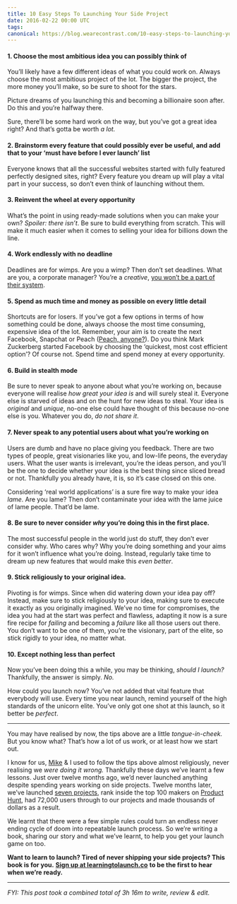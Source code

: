 ```yaml
---
title: 10 Easy Steps To Launching Your Side Project
date: 2016-02-22 00:00 UTC
tags:
canonical: https://blog.wearecontrast.com/10-easy-steps-to-launching-your-side-project-bbff783b08a8
---
```


#### 1\. Choose the most ambitious idea you can possibly think of

You’ll likely have a few different ideas of what you could work on. Always choose the most ambitious project of the lot. The bigger the project, the more money you’ll make, so be sure to shoot for the stars.

Picture dreams of you launching this and becoming a billionaire soon after. Do this and you’re halfway there.

Sure, there’ll be some hard work on the way, but you’ve got a great idea right? And that’s gotta be worth _a lot._

#### 2\. Brainstorm every feature that could possibly ever be useful, and add that to your ‘must have before I ever launch’ list

Everyone knows that all the successful websites started with fully featured perfectly designed sites, right? Every feature you dream up will play a vital part in your success, so don’t even think of launching without them.

#### 3\. Reinvent the wheel at every opportunity

What’s the point in using ready-made solutions when you can make your own? _Spoiler: there isn’t_. Be sure to build everything from scratch. This will make it much easier when it comes to selling your idea for billions down the line.

#### 4\. Work endlessly with no deadline

Deadlines are for wimps. Are you a wimp? Then don’t set deadlines. What are you, a corporate manager? You’re a _creative_, [you won’t be a part of their system](https://youtu.be/gAYL5H46QnQ).

#### 5\. Spend as much time and money as possible on every little detail

Shortcuts are for losers. If you’ve got a few options in terms of how something could be done, always choose the most time consuming, expensive idea of the lot. Remember, your aim is to create the next Facebook, Snapchat or Peach ([Peach, anyone?](https://blog.bufferapp.com/peach)). Do you think Mark Zuckerberg started Facebook by choosing the ‘quickest, most cost efficient option’? Of course not. Spend time and spend money at every opportunity.

#### 6\. Build in stealth mode

Be sure to never speak to anyone about what you’re working on, because everyone will realise _how great your idea is_ and will surely steal it. Everyone else is starved of ideas and on the hunt for new ideas to steal. Your idea is _original_ and _unique_, no-one else could have thought of this because no-one else is you. Whatever you do, _do not share it_.

#### 7\. Never speak to any potential users about what you’re working on

Users are dumb and have no place giving you feedback. There are two types of people, great visionaries like you, and low-life peons, the everyday users. What the user wants is irrelevant, you’re the ideas person, and you’ll be the one to decide whether your idea is the best thing since sliced bread or not. Thankfully you already have, it is, so it’s case closed on this one.

Considering ‘real world applications’ is a sure fire way to make your idea _lame_. Are you lame? Then don’t contaminate your idea with the lame juice of lame people. That’d be lame.

#### 8\. Be sure to never consider _why_ you’re doing this in the first place.

The most successful people in the world just do stuff, they don’t ever consider why. Who cares why? Why you’re doing something and your aims for it won’t influence what you’re doing. Instead, regularly take time to dream up new features that would make this _even better_.

#### 9\. Stick religiously to your original idea.

Pivoting is for wimps. Since when did watering down your idea pay off? Instead, make sure to stick religiously to your idea, making sure to execute it exactly as you originally imagined. We’ve no time for compromises, the idea you had at the start was perfect and flawless, adapting it now is a sure fire recipe for _failing_ and becoming a _failure_ like all those users out there. You don’t want to be one of them, you’re the visionary, part of the elite, so stick rigidly to your idea, no matter what.

#### 10\. Except nothing less than perfect

Now you’ve been doing this a while, you may be thinking, _should I launch?_ Thankfully, the answer is simply. _No._

How could you launch now? You’ve not added that vital feature that everybody will use. Every time you near launch, remind yourself of the high standards of the unicorn elite. You’ve only got one shot at this launch, so it better be _perfect_.

* * *

You may have realised by now, the tips above are a little _tongue-in-cheek._ But you know what? That’s how a lot of us work, or at least how we start out.

I know for us, [Mike](https://medium.com/u/67a4475456c) & I used to follow the tips above almost religiously, never realising we _were doing it wrong._ Thankfully these days we’ve learnt a few lessons. Just over twelve months ago, we’d never launched anything despite spending years working on side projects. Twelve months later, we’ve launched [seven projects](https://www.producthunt.com/@mikeaag/collections/i-made-that), rank inside the top 100 makers on [Product Hunt](https://www.producthunt.com/), had 72,000 users through to our projects and made thousands of dollars as a result.

We learnt that there were a few simple rules could turn an endless never ending cycle of doom into repeatable launch process. So we’re writing a book, sharing our story and what we’ve learnt, to help you get your launch game on too.

**Want to learn to launch? Tired of never shipping your side projects? This book is for you.** [**Sign up at learningtolaunch.co**](https://learningtolaunch.co/?utm_source=medium&utm_medium=blog&utm_campaign=14-steps-never-launch) **to be the first to hear when we’re ready.**

* * *

_FYI: This post took a combined total of 3h 16m to write, review & edit._
